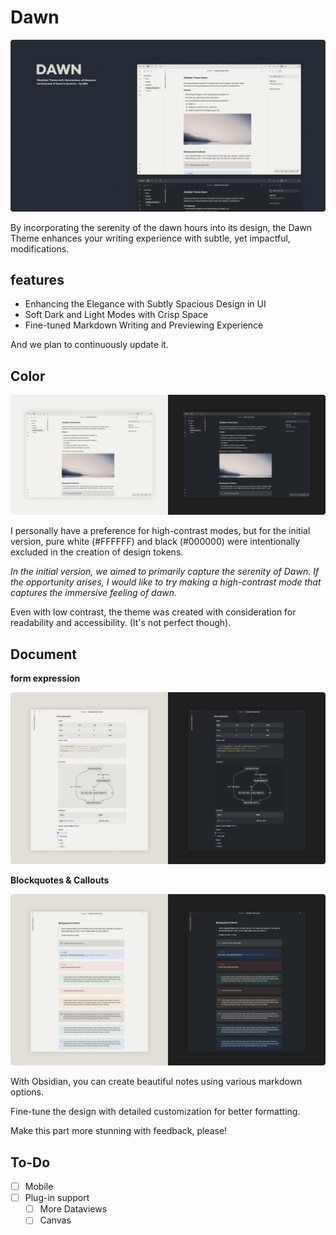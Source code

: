 # Dawn

![image](./screenshot.png)

By incorporating the serenity of the dawn hours into its design, the Dawn Theme enhances your writing experience with subtle, yet impactful, modifications.

## features

- Enhancing the Elegance with Subtly Spacious Design in UI
- Soft Dark and Light Modes with Crisp Space
- Fine-tuned Markdown Writing and Previewing Experience

And we plan to continuously update it.

## Color

![image](./assets//00-mode.png)

I personally have a preference for high-contrast modes, but for the initial version, pure white (#FFFFFF) and black (#000000) were intentionally excluded in the creation of design tokens.

_In the initial version, we aimed to primarily capture the serenity of Dawn. If the opportunity arises, I would like to try making a high-contrast mode that captures the immersive feeling of dawn._

Even with low contrast, the theme was created with consideration for readability and accessibility. (It's not perfect though).

## Document

**form expression**

![image](./assets/01-document.png)

**Blockquotes & Callouts**

![image](./assets/02-document.png)

With Obsidian, you can create beautiful notes using various markdown options.

Fine-tune the design with detailed customization for better formatting.

Make this part more stunning with feedback, please!

## To-Do

- [ ] Mobile
- [ ] Plug-in support
  - [ ] More Dataviews
  - [ ] Canvas
